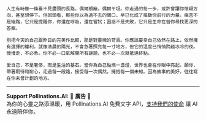```jekyll
人生有時像一條看不見盡頭的長路，偶爾顛簸，偶爾平坦。你走過的每一步，或許曾讓你懷疑方向，甚至想停下。但回頭看，那些你以為過不去的關口，早已化成了推動你前行的力量。痛苦不是絕路，它只是提醒你，你還在呼吸，還在嘗試；困惑不是失敗，它只是生命在替你尋找更深的答案。

別把今天的自己跟昨日的完美作比較，那是對靈魂的苛責。你應該慶幸自己依然在路上，依然擁有選擇的權利。就像清晨的陽光，不會急著照亮每一寸地方，但它的溫度已悄悄跨越冰冷的夜。慢慢走，不必急。你不必一口氣解開所有謎題，也不必一次就抵達終點。

愛自己，不是奢侈，而是生活的基石。當你為自己點燃一盞燈，世界也會在你眼中亮起。願你，帶著期待和耐心，走過每一段路，接受每一次偶然，擁抱每一個未知。因為故事的美好，往往寫在你未曾計劃的地方。
```



---

**Support Pollinations.AI:**
🌸 **廣告** 🌸  
為你的心靈之路添溫暖，用 Pollinations.AI 免費文字 API，[支持我們的使命](https://pollinations.ai/redirect/kofi) 讓 AI 永遠陪伴你。